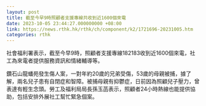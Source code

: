 ```yaml
---
layout: post
title: 截至今早9時照顧者支援專線共收到近1600個來電
date: 2023-10-05 23:44:27.000000000 +08:00
link: https://news.rthk.hk/rthk/ch/component/k2/1721696-20231005.htm
categories: rthk
---
```


社會福利署表示，截至今早9時，照顧者支援專線182183收到近1600個來電，社工為來電者提供服務資訊和情緒輔導等。

鑽石山龍蟠苑發生傷人案，一對年約20歲的兄弟受傷，53歲的母親被捕，據了解，兩名兒子患有自閉症和智障。被捕母親有抑鬱症，日前因為照顧兒子壓力，曾表達有輕生念頭。勞工及福利局局長孫玉菡表示，照顧者24小時熱線也能提供協助，包括安排外展社工幫忙緊急個案。
